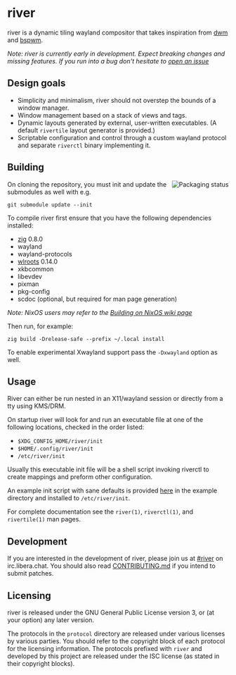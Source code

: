 # river

river is a dynamic tiling wayland compositor that takes inspiration from
[dwm](https://dwm.suckless.org) and
[bspwm](https://github.com/baskerville/bspwm).

*Note: river is currently early in development. Expect breaking changes
and missing features. If you run into a bug don't hesitate to
[open an issue](https://github.com/ifreund/river/issues/new)*

## Design goals

- Simplicity and minimalism, river should not overstep the bounds of a
window manager.
- Window management based on a stack of views and tags.
- Dynamic layouts generated by external, user-written executables. (A default
`rivertile` layout generator is provided.)
- Scriptable configuration and control through a custom wayland protocol and
separate `riverctl` binary implementing it.

## Building

<a href="https://repology.org/project/river/versions">
    <img src="https://repology.org/badge/vertical-allrepos/river.svg" alt="Packaging status" align="right">
</a>

On cloning the repository, you must init and update the submodules as well
with e.g.

```
git submodule update --init
```

To compile river first ensure that you have the following dependencies
installed:

- [zig](https://ziglang.org/download/) 0.8.0
- wayland
- wayland-protocols
- [wlroots](https://github.com/swaywm/wlroots) 0.14.0
- xkbcommon
- libevdev
- pixman
- pkg-config
- scdoc (optional, but required for man page generation)

*Note: NixOS users may refer to the
[Building on NixOS wiki page](https://github.com/ifreund/river/wiki/Building-on-NixOS)*

Then run, for example:
```
zig build -Drelease-safe --prefix ~/.local install
```
To enable experimental Xwayland support pass the `-Dxwayland` option as well.

## Usage

River can either be run nested in an X11/wayland session or directly
from a tty using KMS/DRM.

On startup river will look for and run an executable file at one of the
following locations, checked in the order listed:

- `$XDG_CONFIG_HOME/river/init`
- `$HOME/.config/river/init`
- `/etc/river/init`

Usually this executable init file will be a shell script invoking riverctl
to create mappings and preform other configuration.

An example init script with sane defaults is provided [here](example/init)
in the example directory and installed to `/etc/river/init`.

For complete documentation see the `river(1)`, `riverctl(1)`, and
`rivertile(1)` man pages.

## Development

If you are interested in the development of river, please join us at
[#river](https://web.libera.chat/?channels=#river) on irc.libera.chat. You
should also read [CONTRIBUTING.md](CONTRIBUTING.md) if you intend to submit
patches.

## Licensing

river is released under the GNU General Public License version 3, or (at your
option) any later version.

The protocols in the `protocol` directory are released under various licenses by
various parties. You should refer to the copyright block of each protocol for
the licensing information. The protocols prefixed with `river` and developed by
this project are released under the ISC license (as stated in their copyright
blocks).
